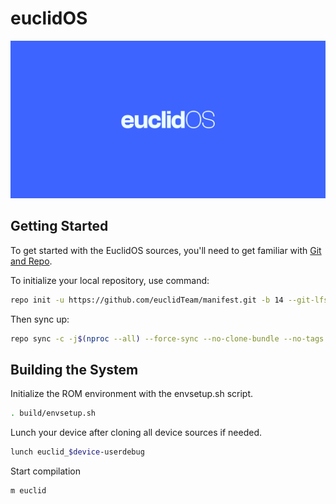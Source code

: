 # euclidOS

<a href="#"><img src="Banner.png" /></a>


 Getting Started
---------------
To get started with the EuclidOS sources, you'll need to get
familiar with [Git and Repo](https://source.android.com/setup/build/downloading).

 To initialize your local repository, use command:

```bash
repo init -u https://github.com/euclidTeam/manifest.git -b 14 --git-lfs
```

Then sync up:

```bash
repo sync -c -j$(nproc --all) --force-sync --no-clone-bundle --no-tags --optimized-fetch --prune
```

Building the System
-------------------
 Initialize the ROM environment with the envsetup.sh script.

```bash
. build/envsetup.sh
```

Lunch your device after cloning all device sources if needed.

```bash
lunch euclid_$device-userdebug
```

Start compilation

```bash
m euclid
```
